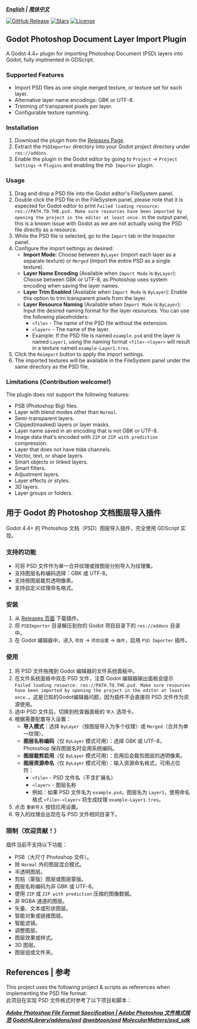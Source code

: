 
***[English](#godot-photoshop-document-layer-import-plugin) | [简体中文](#用于-godot-的-photoshop-文档图层导入插件)***

[![GitHub Release](https://img.shields.io/github/v/release/Delsin-Yu/GD-PSD-Layer-Import-Plugin)](https://github.com/Delsin-Yu/GD-PSD-Layer-Import-Plugin/releases/latest) [![Stars](https://img.shields.io/github/stars/Delsin-Yu/GD-PSD-Layer-Import-Plugin?color=brightgreen)](https://github.com/Delsin-Yu/GD-PSD-Layer-Import-Plugin/stargazers) [![License](https://img.shields.io/badge/license-MIT-blue.svg)](https://github.com/Delsin-Yu/GD-PSD-Layer-Import-Plugin/blob/main/LICENSE)

## Godot Photoshop Document Layer Import Plugin

A Godot 4.4+ plugin for importing Photoshop Document (PSD) layers into Godot, fully implmented in GDScript.

### Supported Features

- Import PSD files as one single merged texture, or texture set for each layer.
- Alternative layer name encodings: GBK or UTF-8.
- Trimming of transparent pixels per layer.
- Configurable texture namming.

### Installation

1. Download the plugin from the [Releases Page](https://github.com/Delsin-Yu/GD-PSD-Layer-Import-Plugin/releases/latest).
2. Extract the `PSDImporter` directory into your Godot project directory under `res://addons`.
3. Enable the plugin in the Godot editor by going to `Project` -> `Project Settings` -> `Plugins` and enabling the `PSD Importer` plugin.

### Usage

1. Drag and drop a PSD file into the Godot editor's FileSystem panel.
2. Double click the PSD file in the FileSystem panel, please note that it is expected for Godot editor to print `Failed loading resource: res://PATH.TO.THE.psd. Make sure resources have been imported by opening the project in the editor at least once.` in the output panel, this is a known issue with Godot as we are not actually using the PSD file directly as a resource.
3. While the PSD file is selected, go to the `Import` tab in the Inspector panel.
4. Configure the import settings as desired:
   - **Import Mode**: Choose between `ByLayer` (import each layer as a separate texture) or `Merged` (import the entire PSD as a single texture).
   - **Layer Name Encoding** (Available when `Import Mode` is `ByLayer`): Choose between GBK or UTF-8, as Photoshop uses system encoding when saving the layer names.
   - **Layer Trim Enabled** (Available when `Import Mode` is `ByLayer`): Enable this option to trim transparent pixels from the layer.
   - **Layer Resource Naming** (Available when `Import Mode` is `ByLayer`): Input the desired naming format for the layer resources. You can use the following placeholders:
     - `<file>` - The name of the PSD file without the extension.
     - `<layer>` - The name of the layer.
     - Example: If the PSD file is named `example.psd` and the layer is named `Layer1`, using the naming format `<file>-<layer>` will result in a texture named `example-Layer1.tres`.
5. Click the `Reimport` button to apply the import settings.
6. The imported textures will be available in the FileSystem panel under the same directory as the PSD file.

### Limitations (Contribution welcome!)

The plugin does not support the following features:

- PSB (Photoshop Big) files.
- Layer with blend modes other than `Normal`.
- Semi-transparent layers.
- Clipped(masked) layers or layer masks.
- Layer name saved in an encoding that is not GBK or UTF-8.
- Image data that's encoded with `ZIP` or `ZIP with prediction` compression.
- Layer that does not have `RGBA` channels.
- Vector, text, or shape layers.
- Smart objects or linked layers.
- Smart filters.
- Adjustment layers.
- Layer effects or styles.
- 3D layers.
- Layer groups or folders.

## 用于 Godot 的 Photoshop 文档图层导入插件

Godot 4.4+ 的 Photoshop 文档（PSD）图层导入插件，完全使用 GDScript 实现。

### 支持的功能

- 可将 PSD 文件作为单一合并纹理或按图层分别导入为纹理集。
- 支持图层名称编码选择：GBK 或 UTF-8。
- 支持按图层裁剪透明像素。
- 支持自定义纹理命名格式。

### 安装

1. 从 [Releases 页面](https://github.com/Delsin-Yu/GD-PSD-Layer-Import-Plugin/releases/latest) 下载插件。
2. 将 `PSDImporter` 目录解压到你的 Godot 项目目录下的 `res://addons` 目录中。
3. 在 Godot 编辑器中，进入 `项目` -> `项目设置` -> `插件`，启用 `PSD Importer` 插件。

### 使用

1. 将 PSD 文件拖拽到 Godot 编辑器的文件系统面板中。
2. 在文件系统面板中双击 PSD 文件，注意 Godot 编辑器输出面板会提示 `Failed loading resource: res://PATH.TO.THE.psd. Make sure resources have been imported by opening the project in the editor at least once.`，这是已知的Godot编辑器问题，因为插件不会直接将 PSD 文件作为资源使用。
3. 选中 PSD 文件后，切换到检查器面板的 `导入` 选项卡。
4. 根据需要配置导入设置：
   - **导入模式**：选择 `ByLayer`（按图层导入为多个纹理）或 `Merged`（合并为单一纹理）。
   - **图层名称编码**（仅 `ByLayer` 模式可用）：选择 GBK 或 UTF-8，Photoshop 保存图层名时会用系统编码。
   - **图层裁剪启用**（仅 `ByLayer` 模式可用）：启用后会裁剪图层的透明像素。
   - **图层资源命名**（仅 `ByLayer` 模式可用）：输入资源命名格式，可用占位符：
     - `<file>` - PSD 文件名（不含扩展名）
     - `<layer>` - 图层名称
     - 例如：如果 PSD 文件名为 `example.psd`，图层名为 `Layer1`，使用命名格式 `<file>-<layer>` 将生成纹理 `example-Layer1.tres`。
5. 点击 `重新导入` 按钮应用设置。
6. 导入的纹理会出现在与 PSD 文件相同目录下。

### 限制（欢迎贡献！）

插件当前不支持以下功能：

- PSB（大尺寸 Photoshop 文件）。
- 除 `Normal` 外的图层混合模式。
- 半透明图层。
- 剪贴（蒙版）图层或图层蒙版。
- 图层名称编码为非 GBK 或 UTF-8。
- 使用 `ZIP` 或 `ZIP with prediction` 压缩的图像数据。
- 非 RGBA 通道的图层。
- 矢量、文本或形状图层。
- 智能对象或链接图层。
- 智能滤镜。
- 调整图层。
- 图层效果或样式。
- 3D 图层。
- 图层组或文件夹。

## References | 参考

This project uses the following project & scripts as references when implementing the PSD file format:  
此项目在实现 PSD 文件格式时参考了以下项目和脚本：  

***[Adobe Photoshop File Format Specification | Adobe Photoshop 文件格式规范](https://www.adobe.com/devnet-apps/photoshop/fileformatashtml/#50577409_19840)***
***[Godot4Library/addons/psd](https://github.com/gaoyan2659365465/Godot4Library)***
***[@webtoon/psd](https://github.com/webtoon/psd)***
***[MolecularMatters/psd_sdk](https://github.com/MolecularMatters/psd_sdk)***
